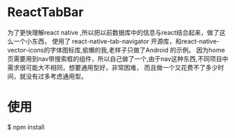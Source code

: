 # ReactTabBar
为了更快理解react native ,所以把以前数据库中的信息与react结合起来，做了这么一个小东西，
使用了 react-native-tab-navigator 开源库，和react-native-vector-icons的字体图标库,偷懒的我,老样子只做了Android 的示例。
因为home页需要用到nav带搜索框的组件，所以自己做了一个,由于nav这种东西,不同项目中需求很可能大不相同，想要通用型好，非常困难，
而且做一个又花费不了多少时间，就没有过多考虑通用型。
# 使用
$ npm install
